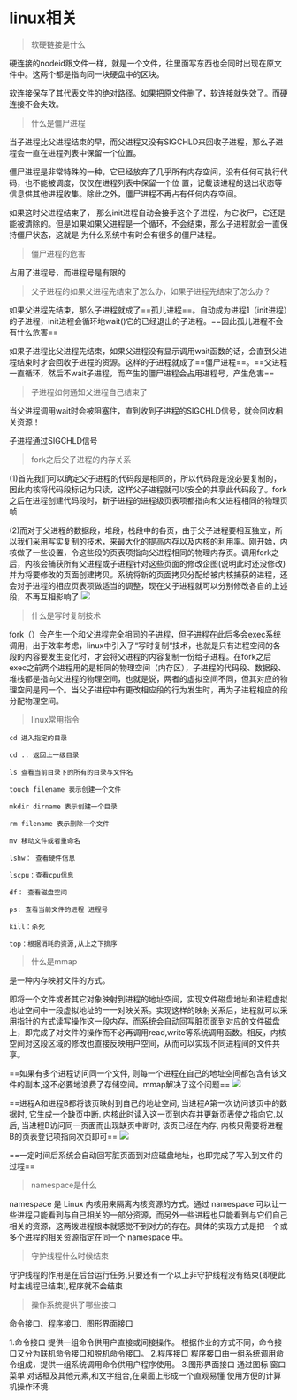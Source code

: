 # linux相关
> 软硬链接是什么

硬连接的nodeid跟文件一样，就是一个文件，往里面写东西也会同时出现在原文件中。这两个都是指向同一块硬盘中的区块。

软连接保存了其代表文件的绝对路径。如果把原文件删了，软连接就失效了。而硬连接不会失效。

> 什么是僵尸进程

当子进程比父进程结束的早，而父进程又没有SIGCHLD来回收子进程，那么子进程会一直在进程列表中保留一个位置。

僵尸进程是非常特殊的一种，它已经放弃了几乎所有内存空间，没有任何可执行代码，也不能被调度，仅仅在进程列表中保留一个位 置，记载该进程的退出状态等信息供其他进程收集。除此之外，僵尸进程不再占有任何内存空间。

如果这时父进程结束了， 那么init进程自动会接手这个子进程，为它收尸，它还是能被清除的。但是如果如果父进程是一个循环，不会结束，那么子进程就会一直保持僵尸状态，这就是 为什么系统中有时会有很多的僵尸进程。

> 僵尸进程的危害

占用了进程号，而进程号是有限的

> 父子进程的如果父进程先结束了怎么办，如果子进程先结束了怎么办？ 

如果父进程先结束，那么子进程就成了==孤儿进程==。自动成为进程1（init进程）的子进程，init进程会循环地wait()它的已经退出的子进程。==因此孤儿进程不会有什么危害==

如果子进程比父进程先结束，如果父进程没有显示调用wait函数的话，会直到父进程结束时才会回收子进程的资源。这样的子进程就成了==僵尸进程==。==父进程一直循环，然后不wait子进程，而产生的僵尸进程会占用进程号，产生危害==

> 子进程如何通知父进程自己结束了 

当父进程调用wait时会被阻塞住，直到收到子进程的SIGCHLD信号，就会回收相关资源！

子进程通过SIGCHLD信号

> fork之后父子进程的内存关系 

(1)首先我们可以确定父子进程的代码段是相同的，所以代码段是没必要复制的，因此内核将代码段标记为只读，这样父子进程就可以安全的共享此代码段了。fork之后在进程创建代码段时，新子进程的进程级页表项都指向和父进程相同的物理页帧

(2)而对于父进程的数据段，堆段，栈段中的各页，由于父子进程要相互独立，所以我们采用写实复制的技术，来最大化的提高内存以及内核的利用率。刚开始，内核做了一些设置，令这些段的页表项指向父进程相同的物理内存页。调用fork之后，内核会捕获所有父进程或子进程针对这些页面的修改企图(说明此时还没修改)并为将要修改的页面创建拷贝。系统将新的页面拷贝分配给被内核捕获的进程，还会对子进程的相应页表项做适当的调整，现在父子进程就可以分别修改各自的上述段，不再互相影响了
![](https://gitee.com/super-jimwang/img/raw/master/img/20210315172306.png)

> 什么是写时复制技术

fork（）会产生一个和父进程完全相同的子进程，但子进程在此后多会exec系统调用，出于效率考虑，linux中引入了“写时复制“技术，也就是只有进程空间的各段的内容要发生变化时，才会将父进程的内容复制一份给子进程。在fork之后exec之前两个进程用的是相同的物理空间（内存区），子进程的代码段、数据段、堆栈都是指向父进程的物理空间，也就是说，两者的虚拟空间不同，但其对应的物理空间是同一个。当父子进程中有更改相应段的行为发生时，再为子进程相应的段分配物理空间。

> linux常用指令

```
cd 进入指定的目录

cd .. 返回上一级目录

ls 查看当前目录下的所有的目录与文件名

touch filename 表示创建一个文件

mkdir dirname 表示创建一个目录

rm filename 表示删除一个文件

mv 移动文件或者重命名

lshw： 查看硬件信息

lscpu：查看cpu信息

df： 查看磁盘空间

ps: 查看当前文件的进程 进程号

kill：杀死

top：根据消耗的资源,从上之下排序
```

> 什么是mmap

是一种内存映射文件的方式。

即将一个文件或者其它对象映射到进程的地址空间，实现文件磁盘地址和进程虚拟地址空间中一段虚拟地址的一一对映关系。实现这样的映射关系后，进程就可以采用指针的方式读写操作这一段内存，而系统会自动回写脏页面到对应的文件磁盘上，即完成了对文件的操作而不必再调用read,write等系统调用函数。相反，内核空间对这段区域的修改也直接反映用户空间，从而可以实现不同进程间的文件共享。

==如果有多个进程访问同一个文件, 则每一个进程在自己的地址空间都包含有该文件的副本,这不必要地浪费了存储空间。mmap解决了这个问题==
![](https://gitee.com/super-jimwang/img/raw/master/img/20210314095926.png)

==进程A和进程B都将该页映射到自己的地址空间, 当进程A第一次访问该页中的数据时, 它生成一个缺页中断. 内核此时读入这一页到内存并更新页表使之指向它.以后, 当进程B访问同一页面而出现缺页中断时, 该页已经在内存, 内核只需要将进程B的页表登记项指向次页即可==
![](https://gitee.com/super-jimwang/img/raw/master/img/20210314095957.png)

==一定时间后系统会自动回写脏页面到对应磁盘地址，也即完成了写入到文件的过程==

> namespace是什么

namespace 是 Linux 内核用来隔离内核资源的方式。通过 namespace 可以让一些进程只能看到与自己相关的一部分资源，而另外一些进程也只能看到与它们自己相关的资源，这两拨进程根本就感觉不到对方的存在。具体的实现方式是把一个或多个进程的相关资源指定在同一个 namespace 中。

> 守护线程什么时候结束

守护线程的作用是在后台运行任务,只要还有一个以上非守护线程没有结束(即便此时主线程已结束),程序就不会结束

> 操作系统提供了哪些接口

命令接口、程序接口、图形界面接口

1.命令接口
提供一组命令供用户直接或间接操作。
根据作业的方式不同，命令接口又分为联机命令接口和脱机命令接口。
2.程序接口
程序接口由一组系统调用命令组成，提供一组系统调用命令供用户程序使用。
3.图形界面接口
通过图标 窗口 菜单 对话框及其他元素,和文字组合,在桌面上形成一个直观易懂 使用方便的计算机操作环境.